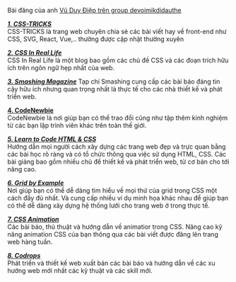 Bài đăng của anh [Vũ Duy Điệp trên group devoimikdidauthe](https://www.facebook.com/groups/devoiminhdidauthe/permalink/24164417946535249/) 

**[_1. CSS-TRICKS_](https://css-tricks.com/)**  
CSS-TRICKS là trang web chuyên chia sẻ các bài viết hay về front-end như CSS, SVG, React, Vue,.. thường được cập nhật thường xuyên  

**[_2. CSS In Real Life_](https://css-irl.info/)**  
CSS In Real Life là một blog bao gồm các chủ đề CSS và các đoạn trích hữu ích trên ngôn ngữ hẹp nhất của web.

_**[3. Smashing Magazine](https://www.smashingmagazine.com/)**_
Tạp chí Smashing cung cấp các bài báo đáng tin cậy hữu ích nhưng quan trọng nhất là thực tế cho các nhà thiết kế và phát triển web.  

**[4. CodeNewbie](https://www.codenewbie.org/)**  
CodeNewbie là nơi giúp bạn có thể trao đổi cũng như tập thêm kinh nghiệm từ các bạn lập trình viên khác trên toàn thế giới.

**[_5. Learn to Code HTML & CSS_](https://learn.shayhowe.com/html-css/)**  
Hướng dẫn mọi người cách xây dựng các trang web đẹp và trực quan bằng các bài học rõ ràng và có tổ chức thông qua việc sử dụng HTML, CSS. Các bài giảng bao gồm nhiều chủ đề thiết kế và phát triển web, từ cơ bản cho tới nâng cao.  

**[_6. Grid by Example_](https://gridbyexample.com/)**  
Nơi giúp bạn có thể dễ dàng tìm hiểu về mọi thứ của grid trong CSS một cách đầy đủ nhất. Và cung cấp nhiều ví dụ minh họa khác nhau để giúp bạn có thể dễ dàng xây dựng hệ thống lưới cho trang web ở trong thực tế.  

**[_7. CSS Animation_](https://cssanimation.rocks/parallax/)**  
Các bài báo, thủ thuật và hướng dẫn về animatior trong CSS. Nâng cao kỹ năng animation CSS của bạn thông qua các bài viết được đăng lên trang web hàng tuần.  

**[_8. Codrops_](https://tympanus.net/codrops/)**  
Phát triển và thiết kế web xuất bản các bài báo và hướng dẫn về các xu hướng web mới nhất các kỹ thuật và các skill mới.  

